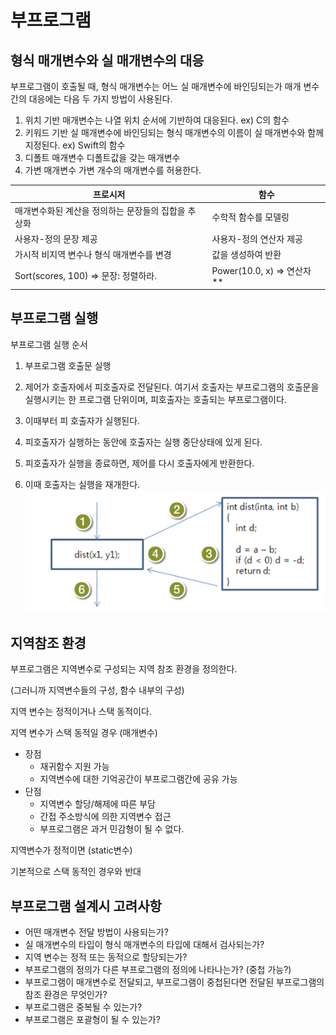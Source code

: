# 부프로그램
## 형식 매개변수와 실 매개변수의 대응
부프로그램이 호출될 때, 형식 매개변수는 어느 실 매개변수에 바인딩되는가
매개 변수간의 대응에는 다음 두 가지 방법이 사용된다.
1. 위치 기반
매개변수는 나열 위치 순서에 기반하여 대응된다.
ex) C의 함수
2. 키워드 기반
실 매개변수에 바인딩되는 형식 매개변수의 이름이 실 매개변수와 함께 지정된다.
ex) Swift의 함수
3. 디폴트 매개변수
디폴트값을 갖는 매개변수
4. 가변 매개변수
가변 개수의 매개변수를 허용한다.

| 프로시저                                  | 함수                        |
| --------------------------------------  | ------------------------- |
| 매개변수화된 계산을 정의하는 문장들의 집합을 추상화  | 수학적 함수를 모델링           |
| 사용자-정의 문장 제공                        | 사용자-정의 연산자 제공         |
| 가시적 비지역 변수나 형식 매개변수를 변경         | 값을 생성하여 반환             |
| Sort(scores, 100) => 문장: 정렬하라.       | Power(10.0, x) => 연산자 ** |

## 부프로그램 실행

부프로그램 실행 순서

1. 부프로그램 호출문 실행

2. 제어가 호출자에서 피호출자로 전달된다. 
   여기서 호출자는 부프로그램의 호출문을 실행시키는 한 프로그램 단위이며, 피호출자는 호출되는 부프로그램이다.

3. 이때부터 피 호출자가 실행된다.

4. 피호출자가 실행하는 동안에 호출자는 실행 중단상태에 있게 된다.

5. 피호출자가 실행을 종료하면, 제어를 다시 호출자에게 반환한다.

6. 이때 호출자는 실행을 재개한다.
   ![](https://github.com/noelvalent/TIL/blob/master/boj_result/imgs/190806.png)

## 지역참조 환경

부프로그램은 지역변수로 구성되는 지역 참조 환경을 정의한다.

(그러니까 지역변수들의 구성, 함수 내부의 구성)

지역 변수는 정적이거나 스택 동적이다.

지역 변수가 스택 동적일 경우 (매개변수)

- 장점
  - 재귀함수 지원 가능
  - 지역변수에 대한 기억공간이 부프로그램간에 공유 가능
- 단점
  - 지역변수 할당/해제에 따른 부담
  - 간접 주소방식에 의한 지역변수 접근
  - 부프로그램은 과거 민감형이 될 수 없다.

지역변수가 정적이면 (static변수)

기본적으로 스택 동적인 경우와 반대



## 부프로그램 설계시 고려사항

- 어떤 매개변수 전달 방법이 사용되는가?
- 실 매개변수의 타입이 형식 매개변수의 타입에 대해서 검사되는가?
- 지역 변수는 정적 또는 동적으로 할당되는가?
- 부프로그램의 정의가 다른 부프로그램의 정의에 나타나는가? (중첩 가능?)
- 부프로그램이 매개변수로 전달되고, 부프로그램이 중첩된다면 전달된 부프로그램의 참조 환경은 무엇인가?
- 부프로그램은 중복될 수 있는가?
- 부프로그램은 포괄형이 될 수 있는가?
